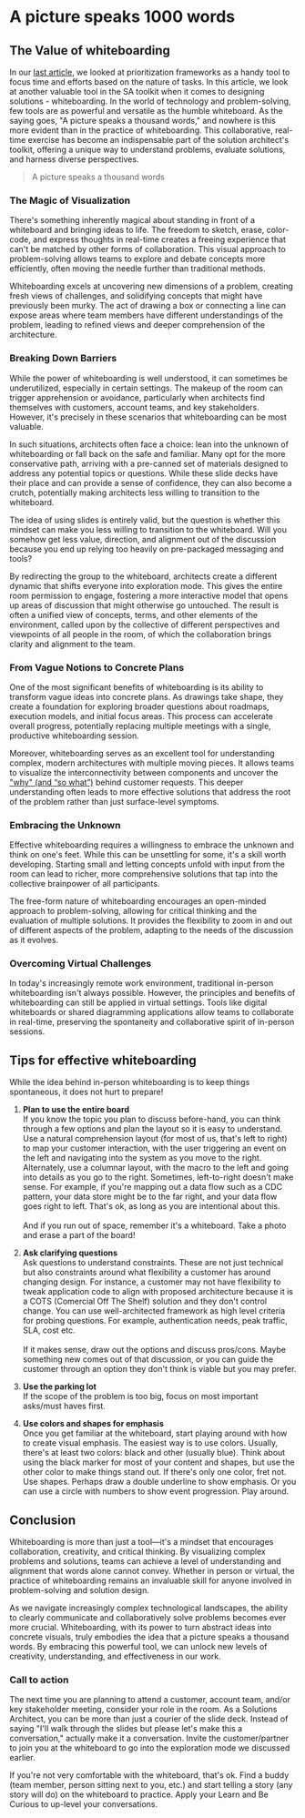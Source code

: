 # A picture speaks 1000 words

## The Value of whiteboarding

In our [last article](/blog/prioritizationframeworks/), we looked at prioritization frameworks as a handy tool to focus time and efforts based on the nature of tasks. In this article, we look at another valuable tool in the SA toolkit when it comes to designing solutions - whiteboarding. In the world of technology and problem-solving, few tools are as powerful and versatile as the humble whiteboard. As the saying goes, "A picture speaks a thousand words," and nowhere is this more evident than in the practice of whiteboarding. This collaborative, real-time exercise has become an indispensable part of the solution architect's toolkit, offering a unique way to understand problems, evaluate solutions, and harness diverse perspectives.

> A picture speaks a thousand words

### The Magic of Visualization

There's something inherently magical about standing in front of a whiteboard and bringing ideas to life. The freedom to sketch, erase, color-code, and express thoughts in real-time creates a freeing experience that can't be matched by other forms of collaboration. This visual approach to problem-solving allows teams to explore and debate concepts more efficiently, often moving the needle further than traditional methods.

Whiteboarding excels at uncovering new dimensions of a problem, creating fresh views of challenges, and solidifying concepts that might have previously been murky. The act of drawing a box or connecting a line can expose areas where team members have different understandings of the problem, leading to refined views and deeper comprehension of the architecture.

### Breaking Down Barriers

While the power of whiteboarding is well understood, it can sometimes be underutilized, especially in certain settings. The makeup of the room can trigger apprehension or avoidance, particularly when architects find themselves with customers, account teams, and key stakeholders. However, it's precisely in these scenarios that whiteboarding can be most valuable.

In such situations, architects often face a choice: lean into the unknown of whiteboarding or fall back on the safe and familiar. Many opt for the more conservative path, arriving with a pre-canned set of materials designed to address any potential topics or questions. While these slide decks have their place and can provide a sense of confidence, they can also become a crutch, potentially making architects less willing to transition to the whiteboard.

The idea of using slides is entirely valid, but the question is whether this mindset can make you less willing to transition to the whiteboard. Will you somehow get less value, direction, and alignment out of the discussion because you end up relying too heavily on pre-packaged messaging and tools?

By redirecting the group to the whiteboard, architects create a different dynamic that shifts everyone into exploration mode. This gives the entire room permission to engage, fostering a more interactive model that opens up areas of discussion that might otherwise go untouched. The result is often a unified view of concepts, terms, and other elements of the environment, called upon by the collective of different perspectives and viewpoints of all people in the room, of which the collaboration brings clarity and alignment to the team.

### From Vague Notions to Concrete Plans

One of the most significant benefits of whiteboarding is its ability to transform vague ideas into concrete plans. As drawings take shape, they create a foundation for exploring broader questions about roadmaps, execution models, and initial focus areas. This process can accelerate overall progress, potentially replacing multiple meetings with a single, productive whiteboarding session.

Moreover, whiteboarding serves as an excellent tool for understanding complex, modern architectures with multiple moving pieces. It allows teams to visualize the interconnectivity between components and uncover the ["why" (and “so what”)](/blog/whyvshow/) behind customer requests. This deeper understanding often leads to more effective solutions that address the root of the problem rather than just surface-level symptoms.

### Embracing the Unknown

Effective whiteboarding requires a willingness to embrace the unknown and think on one's feet. While this can be unsettling for some, it's a skill worth developing. Starting small and letting concepts unfold with input from the room can lead to richer, more comprehensive solutions that tap into the collective brainpower of all participants.

The free-form nature of whiteboarding encourages an open-minded approach to problem-solving, allowing for critical thinking and the evaluation of multiple solutions. It provides the flexibility to zoom in and out of different aspects of the problem, adapting to the needs of the discussion as it evolves.

### Overcoming Virtual Challenges

In today's increasingly remote work environment, traditional in-person whiteboarding isn't always possible. However, the principles and benefits of whiteboarding can still be applied in virtual settings. Tools like digital whiteboards or shared diagramming applications allow teams to collaborate in real-time, preserving the spontaneity and collaborative spirit of in-person sessions. 

## Tips for effective whiteboarding 

While the idea behind in-person whiteboarding is to keep things spontaneous, it does not hurt to prepare!

1. **Plan to use the entire board** \
If you know the topic you plan to discuss before-hand, you can think through a few options and plan the layout so it is easy to understand. Use a natural comprehension layout (for most of us, that's left to right) to map your customer interaction, with the user triggering an event on the left and navigating into the system as you move to the right. Alternately, use a columnar layout, with the macro to the left and going into details as you go to the right. Sometimes, left-to-right doesn't make sense. For example, if you're mapping out a data flow such as a CDC pattern, your data store might be to the far right, and your data flow goes right to left. That's ok, as long as you are intentional about this. \
\
And if you run out of space, remember it's a whiteboard. Take a photo and erase a part of the board!

2. **Ask clarifying questions** \
Ask questions to understand constraints. These are not just technical but also constraints around what flexibility a customer has around changing design. For instance, a customer may not have flexibility to tweak application code to align with proposed architecture because it is a COTS (Comercial Off The Shelf) solution and they don't control change. You can use well-architected framework as high level criteria for probing questions. For example, authentication needs, peak traffic, SLA, cost etc. \
\
If it makes sense, draw out the options and discuss pros/cons. Maybe something new comes out of that discussion, or you can guide the customer through an option they don't think is viable but you may prefer.

3. **Use the parking lot** \
If the scope of the problem is too big, focus on most important asks/must haves first.

4. **Use colors and shapes for emphasis** \
Once you get familiar at the whiteboard, start playing around with how to create visual emphasis. The easiest way is to use colors. Usually, there's at least two colors: black and other (usually blue). Think about using the black marker for most of your content and shapes, but use the other color to make things stand out. If there's only one color, fret not. Use shapes. Perhaps draw a double underline to show emphasis. Or you can use a circle with numbers to show event progression. Play around.


## Conclusion 
Whiteboarding is more than just a tool—it's a mindset that encourages collaboration, creativity, and critical thinking. By visualizing complex problems and solutions, teams can achieve a level of understanding and alignment that words alone cannot convey. Whether in person or virtual, the practice of whiteboarding remains an invaluable skill for anyone involved in problem-solving and solution design.

As we navigate increasingly complex technological landscapes, the ability to clearly communicate and collaboratively solve problems becomes ever more crucial. Whiteboarding, with its power to turn abstract ideas into concrete visuals, truly embodies the idea that a picture speaks a thousand words. By embracing this powerful tool, we can unlock new levels of creativity, understanding, and effectiveness in our work.

### Call to action
The next time you are planning to attend a customer, account team, and/or key stakeholder meeting, consider your role in the room. As a Solutions Architect, you can be more than just a courier of the slide deck. Instead of saying "I'll walk through the slides but please let's make this a conversation," actually make it a conversation. Invite the customer/partner to join you at the whiteboard to go into the exploration mode we discussed earlier.

If you're not very comfortable with the whiteboard, that's ok. Find a buddy (team member, person sitting next to you, etc.) and start telling a story (any story will do) on the whiteboard to practice. Apply your Learn and Be Curious to up-level your conversations.
